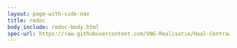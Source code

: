 ```yaml
---
layout: page-with-side-nav
title: redoc
body_include: redoc-body.html
spec-url: https://raw.githubusercontent.com/VNG-Realisatie/Haal-Centraal-Kadasterpersonen-bevragen/master/specificatie/genereervariant/openapi.yaml
---
```

<redoc spec-url='{{ page.spec-url}}'></redoc>